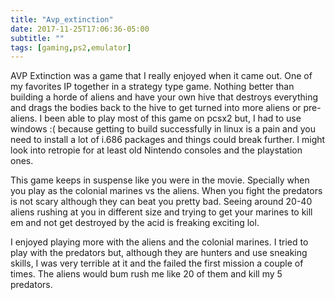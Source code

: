 ```yaml
---
title: "Avp_extinction"
date: 2017-11-25T17:06:36-05:00
subtitle: ""
tags: [gaming,ps2,emulator]
---
```


AVP Extinction was a game that I really enjoyed when it came out. One of my favorites IP together in a strategy type game. Nothing better than building a horde of aliens and have your own hive that destroys everything and drags the bodies back to the hive to get turned into more aliens or pre-aliens. I been able to play most of this game on pcsx2 but, I had to use windows :( because getting to build successfully in linux is a pain and you need to install a lot of i.686 packages and things could break further. I might look into retropie for at least old Nintendo consoles and the playstation ones.

This game keeps in suspense like you were in the movie. Specially when you play as the colonial marines vs the aliens. When you fight the predators is not scary although they can beat you pretty bad. Seeing around 20-40 aliens rushing at you in different size and trying to get your marines to kill em and not get destroyed by the acid is freaking exciting lol.

I enjoyed playing more with the aliens and the colonial marines. I tried to play with the predators but, although they are hunters and use sneaking skills, I was very terrible at it and the failed the first mission a couple of times. The aliens would bum rush me like 20 of them and kill my 5 predators.
